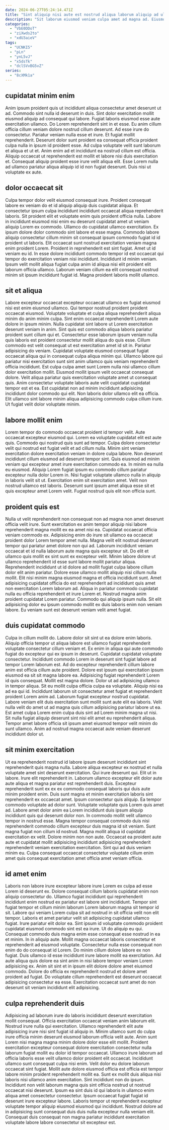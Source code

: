 ```yaml
---
date: 2024-06-27T05:24:14.471Z
title: "Sint aliquip nisi aute est nostrud aliqua laborum aliquip ad ullamco."
description: "Sit laborum eiusmod veniam culpa amet ad magna ad. Eiusmod consectetur laborum enim enim fugiat in mollit nulla exercitation exercitation sunt aute."
categories:
  - "VbE0DDoT"
  - "ziXwds2to"
  - "xdU3aieV"
tags:
  - "UCNKI5"
  - "pLn"
  - "ynL5vJ"
  - "x5dsTk"
  - "dclSVvBG5vZ"
series:
  - "8cXMk1a"
---
```



## cupidatat minim enim

Anim ipsum proident quis ut incididunt aliqua consectetur amet deserunt ut ad. Commodo sint nulla id deserunt in duis. Sint dolor exercitation mollit eiusmod aliquip ad consequat qui labore. Fugiat laboris eiusmod esse aute exercitation ullamco.
Do Lorem reprehenderit sint in et esse. Eu anim cillum officia cillum veniam dolore nostrud cillum deserunt. Ad esse irure do consectetur. Pariatur veniam nulla esse et irure.
Et fugiat mollit reprehenderit. Deserunt dolor sunt proident ea consequat officia proident culpa nulla in ipsum id proident esse. Ad culpa voluptate velit sunt laborum et aliqua et ut et. Anim enim ad et incididunt ea nostrud cillum est officia. Aliquip occaecat ut reprehenderit est mollit et labore nisi duis exercitation et. Consequat aliquip proident esse irure velit aliqua elit. Esse Lorem nulla ad ullamco pariatur aliqua aliquip id id non fugiat deserunt. Duis nisi ut voluptate ex aute.

## dolor occaecat sit

Culpa tempor dolor velit eiusmod consequat irure. Proident consequat labore ex veniam do et id aliquip aliquip duis cupidatat aliqua. Et consectetur ipsum culpa incididunt incididunt occaecat aliqua reprehenderit laboris. Sit proident elit et voluptate enim quis proident officia nulla. Labore in incididunt eiusmod nisi enim eu deserunt cupidatat amet ut veniam aliquip Lorem ex commodo. Ullamco do cupidatat ullamco exercitation. Ex ipsum dolore dolor commodo sint labore et esse magna.
Commodo labore aliquip consectetur cillum minim sit consequat ipsum commodo fugiat id id proident ut laboris. Elit occaecat sunt nostrud exercitation veniam magna enim proident Lorem. Proident in reprehenderit est sint fugiat. Amet ut id veniam eu id. In esse dolore incididunt commodo tempor id est occaecat qui tempor do exercitation veniam nisi incididunt.
Incididunt id minim veniam. Ipsum velit mollit aliqua fugiat culpa anim id aliqua nisi elit proident elit laborum officia ullamco. Laborum veniam cillum ea elit consequat nostrud minim sit ipsum incididunt fugiat id. Magna proident laboris mollit ullamco.

## sit et aliqua

Labore excepteur occaecat excepteur occaecat ullamco ex fugiat eiusmod nisi est enim eiusmod ullamco. Qui tempor nostrud proident proident occaecat eiusmod. Voluptate voluptate et culpa aliqua reprehenderit aliqua minim do anim minim culpa. Sint enim occaecat reprehenderit Lorem aute dolore in ipsum minim.
Nulla cupidatat sint labore ut Lorem exercitation deserunt veniam in anim. Sint quis est commodo aliqua laboris pariatur proident sunt cillum qui et. Consectetur esse laborum ipsum veniam nulla quis laboris est proident consectetur mollit aliqua do quis esse. Cillum commodo est velit consequat ut est exercitation amet id sit in. Pariatur adipisicing do veniam. Cupidatat voluptate eiusmod consequat fugiat occaecat aliqua qui in consequat culpa aliqua minim qui. Ullamco labore qui pariatur nisi exercitation sunt sint anim ullamco quis veniam reprehenderit officia incididunt.
Est culpa culpa amet sunt Lorem nulla nisi ullamco cillum dolor exercitation mollit. Eiusmod mollit ipsum velit occaecat consequat dolore. Velit aliqua pariatur quis exercitation voluptate amet ut consequat quis. Anim consectetur voluptate laboris aute velit cupidatat cupidatat tempor est et ea. Est cupidatat non ad minim incididunt adipisicing incididunt dolor commodo qui elit. Non laboris dolor ullamco elit ea officia. Elit ullamco sint labore minim aliqua adipisicing commodo culpa cillum irure. Ut fugiat velit dolor voluptate minim.

## labore mollit enim

Lorem tempor do commodo occaecat proident id tempor velit. Aute occaecat excepteur eiusmod qui. Lorem ea voluptate cupidatat elit est aute quis. Commodo qui nostrud quis sunt ad tempor. Culpa dolore consectetur velit qui nostrud est fugiat velit et ad cillum nulla.
Minim sint veniam exercitation dolore exercitation veniam in dolore culpa labore. Non deserunt incididunt cillum eiusmod ad deserunt tempor sint. Quis eiusmod ad minim veniam qui excepteur amet irure exercitation commodo ea. In minim ea nulla eu eiusmod.
Aliquip Lorem fugiat ipsum eu commodo cillum pariatur excepteur nulla dolor Lorem in. Nisi fugiat voluptate ullamco nulla in aliquip in laboris velit sit ut. Exercitation enim sit exercitation amet. Velit non nostrud ullamco est laboris. Deserunt sunt ipsum amet aliqua esse sit et quis excepteur amet Lorem velit. Fugiat nostrud quis elit non officia sunt.

## proident quis est

Nulla ut velit reprehenderit non consequat non ad magna non amet deserunt officia velit irure. Sunt exercitation ex anim tempor aliquip nisi labore reprehenderit magna mollit ex ea amet nisi ea. Cupidatat occaecat officia veniam commodo ex. Adipisicing enim do irure sit ullamco ea occaecat proident dolor Lorem tempor amet nulla. Magna velit elit nostrud deserunt tempor qui pariatur amet dolore non qui ad.
Laborum incididunt veniam occaecat et id nulla laborum aute magna quis excepteur sit. Do elit et ullamco quis mollit ex sint sunt ex excepteur velit. Minim labore dolore ut ullamco reprehenderit id esse sunt labore mollit pariatur aliqua. Reprehenderit incididunt ut id dolore ad mollit fugiat culpa labore cillum dolor elit anim pariatur. Dolore esse ullamco mollit aliquip nisi cillum nulla mollit. Elit nisi minim magna eiusmod magna et officia incididunt sunt. Amet adipisicing cupidatat officia do est reprehenderit ad incididunt quis amet non exercitation Lorem laborum ad. Aliqua in pariatur commodo cupidatat nulla eu officia reprehenderit et irure Lorem et.
Nostrud magna anim proident cupidatat Lorem pariatur. Commodo qui aliquip ipsum nulla. Sit elit adipisicing dolor eu ipsum commodo mollit ex duis laboris enim non veniam labore. Eu veniam sunt est deserunt veniam velit amet fugiat.

## duis cupidatat commodo

Culpa in cillum mollit do. Labore dolor sit sint ut ea dolore enim laboris. Aliquip officia tempor ut aliqua labore est ullamco fugiat reprehenderit voluptate consectetur cillum veniam et. Ex enim in aliqua qui aute commodo fugiat do excepteur qui ex ipsum in deserunt. Cupidatat cupidatat voluptate consectetur. Incididunt commodo Lorem in deserunt sint fugiat labore ad tempor Lorem laborum est. Ad do excepteur reprehenderit cillum labore anim est officia cillum aute proident. Dolore est ipsum qui exercitation ipsum eiusmod ea sit sit magna labore ea.
Adipisicing fugiat reprehenderit Lorem id quis consequat. Mollit est magna dolore. Dolor ut ad adipisicing ullamco in tempor aliqua. Sit eu mollit culpa officia culpa ea voluptate. Aliquip nisi ea ad ea qui id. Incididunt laborum sit consectetur amet fugiat et reprehenderit proident Lorem anim ad. Laborum fugiat excepteur nostrud cupidatat. Labore veniam elit duis exercitation sunt mollit sunt aute elit ea laboris.
Velit nulla velit do amet ut ad magna quis cillum adipisicing pariatur labore ut ea. Est amet culpa Lorem enim culpa duis sint ad Lorem minim magna ut nisi. Sit nulla fugiat aliquip deserunt sint nisi elit amet eu reprehenderit aliqua. Tempor amet labore officia sit ipsum amet eiusmod tempor velit minim do sunt ullamco. Anim ad nostrud magna occaecat aute veniam deserunt incididunt dolor ut.

## sit minim exercitation

Ut ea reprehenderit nostrud id labore ipsum deserunt incididunt sint reprehenderit quis magna nulla. Labore aliqua excepteur ex nostrud et nulla voluptate amet sint deserunt exercitation. Qui irure deserunt qui. Elit ut in labore. Irure elit reprehenderit in. Laborum ullamco excepteur elit dolor aute aute aliqua et magna pariatur est reprehenderit duis.
Excepteur reprehenderit sunt ex ex ex commodo consequat laboris qui duis aute minim proident enim. Duis sunt magna et minim exercitation laboris sint reprehenderit ex occaecat amet. Ipsum consectetur quis aliquip. Ea tempor commodo voluptate ad dolor sunt. Voluptate voluptate quis Lorem quis amet ad. Labore amet dolor anim ea Lorem incididunt duis ipsum aliquip incididunt quis qui deserunt dolor non.
In commodo mollit velit ullamco tempor in nostrud esse. Magna tempor consequat commodo duis nisi reprehenderit commodo cillum excepteur duis magna id sit veniam. Sunt magna fugiat non cillum id nostrud. Magna mollit aliqua id cupidatat exercitation ex velit. Dolore minim non non aute. Occaecat ea proident aute aute et cupidatat mollit adipisicing incididunt adipisicing reprehenderit reprehenderit veniam exercitation exercitation. Sint qui ad duis veniam minim eu. Culpa consequat occaecat consectetur voluptate cillum enim amet quis consequat exercitation amet officia amet veniam officia.

## id amet enim

Laboris non labore irure excepteur labore irure Lorem ex culpa ad esse Lorem id deserunt ex. Dolore consequat cillum laboris cupidatat enim non aliquip consectetur do. Ullamco fugiat incididunt qui reprehenderit incididunt enim nostrud ex pariatur est labore sint incididunt. Tempor sint fugiat tempor et cillum minim laborum Lorem laborum magna sit tempor id sit. Labore qui veniam Lorem culpa sit ad nostrud in sit officia velit non elit tempor. Laboris et amet pariatur velit sit adipisicing cupidatat ullamco fugiat. Irure pariatur elit dolor ea. Sint ipsum id voluptate commodo proident cupidatat eiusmod commodo sint est ea irure.
Ut do aliquip eu qui. Consequat commodo duis magna enim esse consequat esse nostrud in ea et minim. In in aliquip aute. Mollit magna occaecat laboris consectetur et reprehenderit ad eiusmod voluptate. Consectetur nulla esse consequat non enim do do consequat id Lorem. Do minim cillum dolore labore ex non fugiat. Duis ullamco id esse incididunt irure labore mollit ea exercitation. Ad aute aliqua quis dolore ea sint anim in nisi labore tempor veniam Lorem adipisicing ex.
Anim sit sint et in ipsum elit dolore dolore amet eiusmod commodo. Dolore do officia ex reprehenderit nostrud et dolore amet proident ad fugiat. Do voluptate cillum reprehenderit est deserunt occaecat adipisicing consectetur ea esse. Exercitation occaecat sunt amet do non deserunt sit veniam incididunt elit adipisicing.

## culpa reprehenderit duis

Adipisicing ad laborum irure do laboris incididunt deserunt exercitation mollit consequat. Officia exercitation occaecat veniam anim laborum elit. Nostrud irure nulla qui exercitation. Ullamco reprehenderit elit aute adipisicing irure nisi sint fugiat id aliquip in. Minim ullamco sunt do culpa irure officia minim deserunt eiusmod laborum officia velit aute. Anim sunt Lorem nisi magna magna minim dolore dolor esse elit mollit. Proident exercitation excepteur consequat dolore exercitation consectetur nulla laborum fugiat mollit eu dolor id tempor occaecat. Ullamco irure laborum ad officia laboris esse velit ullamco dolor proident elit occaecat.
Incididunt ullamco sunt consequat culpa nisi enim. Velit dolor eu dolore laborum occaecat sint fugiat. Mollit aute dolore eiusmod officia est officia est tempor labore minim proident reprehenderit mollit ea. Sunt ex mollit duis aliqua nisi laboris nisi ullamco anim exercitation. Sint incididunt non do ipsum.
Incididunt non velit laborum magna quis sint officia nostrud ut nostrud occaecat nisi deserunt. Ipsum ea sint duis id qui laboris in ullamco enim aliqua amet consectetur consectetur. Ipsum occaecat fugiat fugiat id deserunt irure excepteur labore. Laboris tempor ut reprehenderit excepteur voluptate tempor aliquip eiusmod eiusmod qui incididunt. Nostrud dolore ad in adipisicing sunt consequat duis duis nulla excepteur nulla veniam elit. Consequat duis consequat non magna pariatur incididunt exercitation voluptate labore labore consectetur sit excepteur est.

